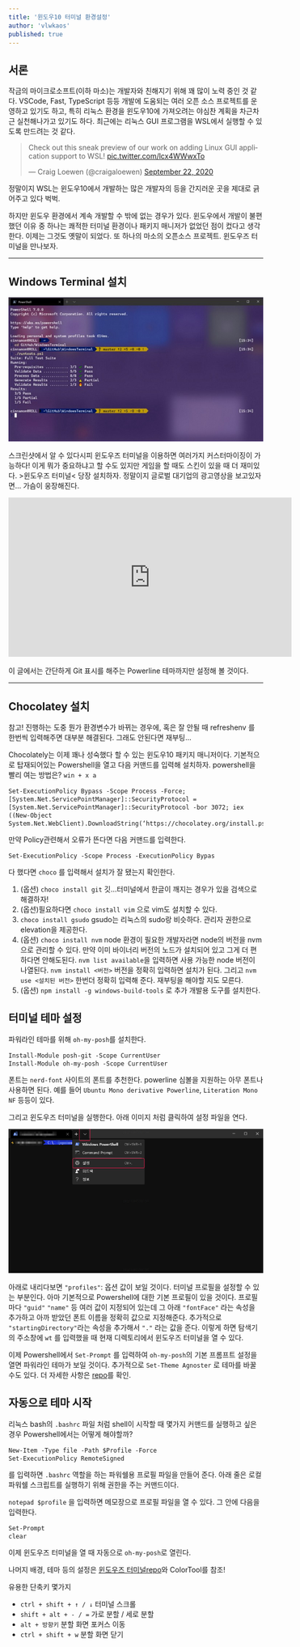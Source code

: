 ```yaml
---
title: '윈도우10 터미널 환경설정'
author: 'vlwkaos'
published: true
---
```


## 서론

작금의 마이크로소프트(이하 마소)는 개발자와 친해지기 위해 꽤 많이 노력 중인 것 같다. VSCode, Fast, TypeScript 등등 개발에 도움되는 여러 오픈 소스 프로젝트를 운영하고 있기도 하고,  특히 리눅스 환경을 윈도우10에 가져오려는 야심찬 계획을 차근차근 실천해나가고 있기도 하다. 최근에는 리눅스 GUI 프로그램을 WSL에서 실행할 수 있도록 만드려는 것 같다.


<blockquote class="twitter-tweet"><p lang="en" dir="ltr">Check out this sneak preview of our work on adding Linux GUI application support to WSL! <a href="https://t.co/lcx4WWwxTo">pic.twitter.com/lcx4WWwxTo</a></p>&mdash; Craig Loewen (@craigaloewen) <a href="https://twitter.com/craigaloewen/status/1308452901266751488?ref_src=twsrc%5Etfw">September 22, 2020</a></blockquote> <script async src="https://platform.twitter.com/widgets.js" charset="utf-8"></script> 

정말이지 WSL는 윈도우10에서 개발하는 많은 개발자의 등을 간지러운 곳을 제대로 긁어주고 있다 벅벅. 

하지만 윈도우 환경에서 계속 개발할 수 밖에 없는 경우가 있다. 윈도우에서 개발이 불편했던 이유 중 하나는 쾌적한 터미널 환경이나 패키지 매니저가 없었던 점이 컸다고 생각한다. 이제는 그것도 옛말이 되었다. 또 하나의 마소의 오픈소스 프로젝트. 윈도우즈 터미널을 만나보자.

---

## Windows Terminal 설치

![](/assets/win10_t1.jpg)

스크린샷에서 알 수 있다시피 윈도우즈 터미널을 이용하면 여러가지 커스터마이징이 가능하다! 이게 뭐가 중요하냐고 할 수도 있지만 게임을 할 때도 스킨이 있을 때 더 재미있다. >윈도우즈 터미널< 당장 설치하자. 정말이지 글로벌 대기업의 광고영상을 보고있자면… 가슴이 웅장해진다.

<iframe width="560" height="315" src="https://www.youtube.com/embed/8gw0rXPMMPE" frameborder="0" allow="accelerometer; autoplay; clipboard-write; encrypted-media; gyroscope; picture-in-picture" allowfullscreen></iframe>


이 글에서는 간단하게 Git 표시를 해주는 Powerline 테마까지만 설정해 볼 것이다.

---
## Chocolatey 설치

참고! 진행하는 도중 뭔가 환경변수가 바뀌는 경우에, 혹은 잘 안될 때 refreshenv 를 한번씩 입력해주면 대부분 해결된다. 그래도 안된다면 재부팅...

Chocolately는 이제 꽤나 성숙했다 할 수 있는 윈도우10 패키지 매니저이다. 기본적으로 탑재되어있는 Powershell을 열고 다음 커맨드를 입력해 설치하자. powershell을 빨리 여는 방법은? `win + x a`

```
Set-ExecutionPolicy Bypass -Scope Process -Force; [System.Net.ServicePointManager]::SecurityProtocol = [System.Net.ServicePointManager]::SecurityProtocol -bor 3072; iex ((New-Object System.Net.WebClient).DownloadString(‘https://chocolatey.org/install.ps1'))`
```

만약 Policy관련해서 오류가 뜬다면 다음 커맨드를 입력한다.

```
Set-ExecutionPolicy -Scope Process -ExecutionPolicy Bypas
```

다 했다면 `choco` 를 입력해서 설치가 잘 됐는지 확인한다.

1. (옵션) `choco install git` 깃…터미널에서 한글이 깨지는 경우가 있을 검색으로 해결하자!
1. (옵션)필요하다면 `choco install vim` 으로 vim도 설치할 수 있다.
1. `choco install gsudo` gsudo는 리눅스의 sudo랑 비슷하다. 관리자 권한으로 elevation을 제공한다.
1. (옵션) `choco install nvm` node 환경이 필요한 개발자라면 node의 버전을 nvm으로 관리할 수 있다. 만약 이미 바이너리 버전의 노드가 설치되어 있고 그게 더 편하다면 안해도된다. `nvm list available`을 입력하면 사용 가능한 node 버전이 나열된다. `nvm install <버전>` 버전을 정확히 입력하면 설치가 된다. 그리고 `nvm use <설치된 버전>` 한번더 정확히 입력해 준다. 재부팅을 해야할 지도 모른다.
1. (옵션) `npm install -g windows-build-tools` 로 추가 개발용 도구를 설치한다.

## 터미널 테마 설정

파워라인 테마를 위해 `oh-my-posh`를 설치한다.

```
Install-Module posh-git -Scope CurrentUser
Install-Module oh-my-posh -Scope CurrentUser
```

폰트는 `nerd-font` 사이트의 폰트를 추천한다. powerline 심볼을 지원하는 아무 폰트나 사용하면 된다. 예를 들어 `Ubuntu Mono derivative Powerline`, `Literation Mono NF` 등등이 있다.

그리고 윈도우즈 터미널을 실행한다. 아래 이미지 처럼 클릭하여 설정 파일을 연다.

![](/assets/win10_t2.png)

아래로 내리다보면 `"profiles"`: 옵션 값이 보일 것이다. 터미널 프로필을 설정할 수 있는 부분인다. 아마 기본적으로 Powershell에 대한 기본 프로필이 있을 것이다. 프로필마다 `"guid"` `"name"` 등 여러 값이 지정되어 있는데 그 아래 `"fontFace"` 라는 속성을 추가하고 아까 받았던 폰트 이름을 정확히 값으로 지정해준다. 추가적으로 `"startingDirectory"`라는 속성을 추가해서 `"."` 라는 값을 준다. 이렇게 하면 탐색기의 주소창에 `wt` 를 입력했을 때 현재 디렉토리에서 윈도우즈 터미널을 열 수 있다.

이제 Powershell에서 `Set-Prompt` 를 입력하여 `oh-my-posh`의 기본 프롬프트 설정을 열면 파워라인 테마가 보일 것이다. 추가적으로 `Set-Theme Agnoster` 로 테마를 바꿀 수도 있다. 더 자세한 사항은 [repo](https://github.com/JanDeDobbeleer/oh-my-posh)를 확인.

## 자동으로 테마 시작

리눅스 bash의 `.bashrc` 파일 처럼 shell이 시작할 때 몇가지 커맨드를 실행하고 싶은 경우 Powershell에서는 어떻게 해야할까?

```
New-Item -Type file -Path $Profile -Force
Set-ExecutionPolicy RemoteSigned
```

를 입력하면 `.bashrc` 역할을 하는 파워쉘용 프로필 파일을 만들어 준다.
아래 줄은 로컬 파워쉘 스크립트를 실행하기 위해 권한을 주는 커맨드이다.

`notepad $profile` 을 입력하면 메모장으로 프로필 파일을 열 수 있다. 그 안에 다음을 입력한다.

```
Set-Prompt
clear
```
이제 윈도우즈 터미널을 열 때 자동으로 `oh-my-posh`로 열린다.

나머지 배경, 테마 등의 설정은 [윈도우즈 터미널repo](https://github.com/microsoft/terminal)와 ColorTool를 참조!

유용한 단축키 몇가지

- `ctrl + shift + ↑ / ↓` 터미널 스크롤
- `shift + alt + - / =` 가로 분할 / 세로 분할
- `alt + 방향키` 분할 화면 포커스 이동
- `ctrl + shift + w` 분할 화면 닫기
